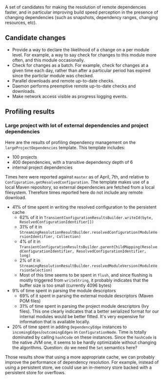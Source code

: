 A set of candidates for making the resolution of remote dependencies faster, and in particular improving build speed perception in the presence of changing dependencies (such as snapshots, dependency ranges, changing resources, etc).

## Candidate changes

- Provide a way to declare the likelihood of a change on a per module level. For example, a way to say check for changes to this module more often, and this module occasionally.
- Check for changes as a batch. For example, check for changes at a given time each day, rather than after a particular period has expired since the particlar module was checked.
- Parallel downloads and remote up-to-date checks.
- Daemon performs preemptive remote up-to-date checks and downloads.
- Make network access visible as progress logging events.

## Profiling results

### Large project with lot of external dependencies and project dependencies

Here are the results of profiling dependency management on the `largeProjectDependencies` template. This template includes:

- 100 projects
- 400 dependencies, with a transitive dependency depth of 6
- internal project dependencies

Times here were reported against `master` as of April, 7th, and relative to `Configuration.getResolvedConfiguration`. The template makes use of a local Maven repository, so external dependencies are fetched from a local filesystem. Therefore times reported here do not include any remote download.

* 41% of time spent in writing the resolved configuration to the persistent cache
    * 62% of it in `TransientConfigurationResultsBuilder.writeId(byte, ResolvedConfigurationIdentifier[])`
    * 31% of it in `StreamingResolutionResultBuilder.resolvedConfiguration(ModuleVersionIdentifier, Collection)`
    * 4% of it in `TransientConfigurationResultsBuilder.parentChildMapping(ResolvedConfigurationIdentifier, ResolvedConfigurationIdentifier, long)`
    * 2% of it in `StreamingResolutionResultBuilder.resolvedModuleVersion(ModuleVersionSelection)`
    * Most of this time seems to be spent in `flush`, and since flushing is mostly triggered from `writeString`, it probably indicates that the buffer size is too small (currently 4096 bytes)
* 9% of time spent in parsing the module descriptors
    * 69% of it spent in parsing the external module descriptors (Maven POM files)
    * 31% of time spent in parsing the project module descriptors (Ivy files). This one clearly indicates that a better serialized format for our internal modules would be better fitted. It's very expensive for information that is available locally.
* 20% of time spent in adding `DependencyEdge` instances to `incomingEdges`/`outcomingEdges` in `ConfigurationNode`. Time is totally dominated by calling `hashCode` on these instances. Since the `hashCode` is the native JVM one, it seems to be hardly optimizable without changing the algorithms. Question: do we need the `Set` semantics here?

Those results show that using a more appropriate cache, we can probably improve the performance of dependency resolution. For example, instead of using a persistent store, we could use an in-memory store backed with a persistent store for overflows.
